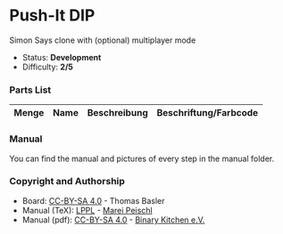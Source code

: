 # Push-It DIP
Simon Says clone with (optional) multiplayer mode



- Status: **Development**
- Difficulty: **2/5**

### Parts List

| Menge | Name            | Beschreibung                       | Beschriftung/Farbcode |
|-------|-----------------|------------------------------------|-----------------------|


### Manual
You can find the manual and pictures of every step in the manual folder.

### Copyright and Authorship
- Board: [CC-BY-SA 4.0](https://creativecommons.org/licenses/by-sa/4.0/) - Thomas Basler
- Manual (TeX): [LPPL](https://www.latex-project.org/lppl.txt) - [Marei Peischl](https://peitex.de)
- Manual (pdf): [CC-BY-SA 4.0](https://creativecommons.org/licenses/by-sa/4.0/) - [Binary Kitchen e.V.](https://www.binary-kitchen.de)